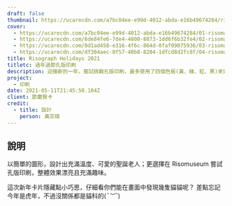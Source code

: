 ```yaml
---
draft: false
thumbnail: https://ucarecdn.com/a7bc04ee-e99d-4012-abda-e16b49674284/risoman.webp
cover:
  - https://ucarecdn.com/a7bc04ee-e99d-4012-abda-e16b49674284/01-risoman-2021聖誕節卡片.webp
  - https://ucarecdn.com/6de84fe6-7de4-4800-8873-1dd6f6b32fe4/02-risoman-2021聖誕節卡片.webp
  - https://ucarecdn.com/0d1ad458-e316-4f6c-864d-0faf09075936/03-risoman-2021虎年卡片.webp
  - https://ucarecdn.com/df304aec-0f57-40b8-8204-1dfcd8d2fc8f/04-risoman-2021虎年卡片.webp
title: Risograph Holidays 2021
titletc: 過年過節孔版印刷
description: 迎接新的一年，嘗試挑戰孔版印刷，最多使用了四個色板(黃、綠、紅、黑)來完成這次的創作，三角東東祝大家新年愉快！​。
project:
  - 印刷
date: 2021-05-11T21:45:50.104Z
client: 節慶賀卡
credit:
  - title: 設計
    person: 黃宗瑋
---
```


## 說明

以簡單的圖形，設計出充滿溫度、可愛的聖誕老人；更選擇在 Risomuseum 嘗試孔版印刷，整體效果漂亮且充滿趣味。​

這次新年卡片隱藏點小巧思，仔細看你們能在畫面中發現幾隻貓貓呢？
差點忘記今年是虎年，不過沒關係都是貓科的(*¯︶¯*)
